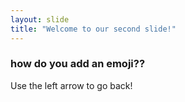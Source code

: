 ```yaml
---
layout: slide
title: "Welcome to our second slide!"
---
```

### how do you add an emoji??
Use the left arrow to go back!
